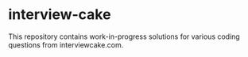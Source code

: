 # interview-cake

This repository contains work-in-progress solutions for various coding questions from interviewcake.com.
